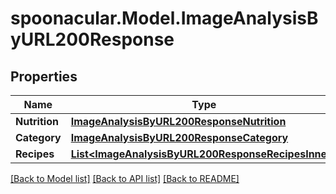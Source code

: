 # spoonacular.Model.ImageAnalysisByURL200Response

## Properties

Name | Type | Description | Notes
------------ | ------------- | ------------- | -------------
**Nutrition** | [**ImageAnalysisByURL200ResponseNutrition**](ImageAnalysisByURL200ResponseNutrition.md) |  | 
**Category** | [**ImageAnalysisByURL200ResponseCategory**](ImageAnalysisByURL200ResponseCategory.md) |  | 
**Recipes** | [**List&lt;ImageAnalysisByURL200ResponseRecipesInner&gt;**](ImageAnalysisByURL200ResponseRecipesInner.md) |  | 

[[Back to Model list]](../README.md#documentation-for-models) [[Back to API list]](../README.md#documentation-for-api-endpoints) [[Back to README]](../README.md)

